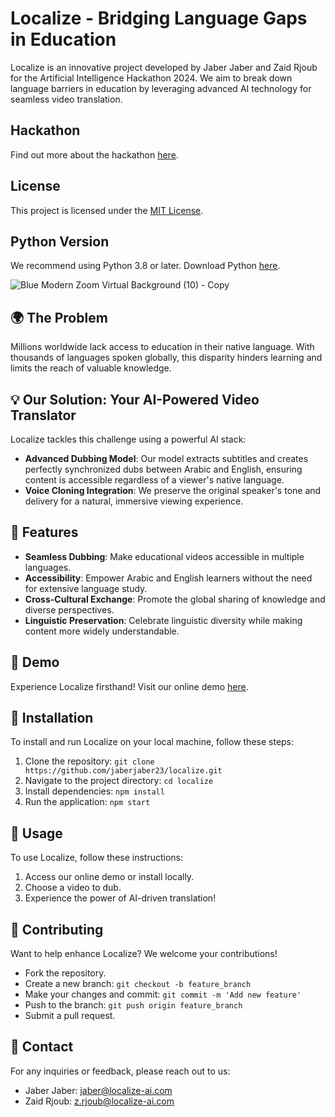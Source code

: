 # Localize - Bridging Language Gaps in Education

Localize is an innovative project developed by Jaber Jaber and Zaid Rjoub for the Artificial Intelligence Hackathon 2024. We aim to break down language barriers in education by leveraging advanced AI technology for seamless video translation.

## Hackathon
Find out more about the hackathon [here](https://www.zincaihackathon.com/).

## License
This project is licensed under the [MIT License](LICENSE).

## Python Version
We recommend using Python 3.8 or later. Download Python [here](https://www.python.org/downloads/).

![Blue Modern Zoom Virtual Background (10) - Copy](https://github.com/jaberjaber23/localize/assets/103749727/73677bc1-d1d8-42d9-b3f9-3b6e01768cd2)


## 🌍 The Problem
Millions worldwide lack access to education in their native language. With thousands of languages spoken globally, this disparity hinders learning and limits the reach of valuable knowledge.

## 💡 Our Solution: Your AI-Powered Video Translator
Localize tackles this challenge using a powerful AI stack:

- **Advanced Dubbing Model**: Our model extracts subtitles and creates perfectly synchronized dubs between Arabic and English, ensuring content is accessible regardless of a viewer's native language.
- **Voice Cloning Integration**: We preserve the original speaker's tone and delivery for a natural, immersive viewing experience.

## 🚀 Features
- **Seamless Dubbing**: Make educational videos accessible in multiple languages.
- **Accessibility**: Empower Arabic and English learners without the need for extensive language study.
- **Cross-Cultural Exchange**: Promote the global sharing of knowledge and diverse perspectives.
- **Linguistic Preservation**: Celebrate linguistic diversity while making content more widely understandable.

## 🎥 Demo
Experience Localize firsthand! Visit our online demo [here](link_to_demo).
<!-- Replace "link_to_demo" with the URL to your online demo -->

## 🔧 Installation
To install and run Localize on your local machine, follow these steps:

1. Clone the repository: `git clone https://github.com/jaberjaber23/localize.git`
2. Navigate to the project directory: `cd localize`
3. Install dependencies: `npm install`
4. Run the application: `npm start`

## 📝 Usage
To use Localize, follow these instructions:

1. Access our online demo or install locally.
2. Choose a video to dub.
3. Experience the power of AI-driven translation!

## 🤝 Contributing
Want to help enhance Localize? We welcome your contributions!

- Fork the repository.
- Create a new branch: `git checkout -b feature_branch`
- Make your changes and commit: `git commit -m 'Add new feature'`
- Push to the branch: `git push origin feature_branch`
- Submit a pull request.

## 📧 Contact
For any inquiries or feedback, please reach out to us:

- Jaber Jaber: jaber@localize-ai.com
- Zaid Rjoub: z.rjoub@localize-ai.com
